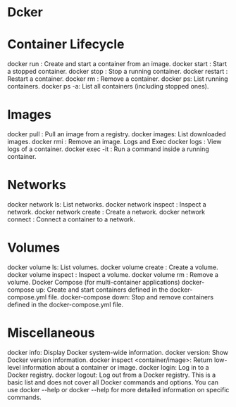 # Dcker
# Container Lifecycle
docker run <image>: Create and start a container from an image.
docker start <container>: Start a stopped container.
docker stop <container>: Stop a running container.
docker restart <container>: Restart a container.
docker rm <container>: Remove a container.
docker ps: List running containers.
docker ps -a: List all containers (including stopped ones).
# Images
docker pull <image>: Pull an image from a registry.
docker images: List downloaded images.
docker rmi <image>: Remove an image.
Logs and Exec
docker logs <container>: View logs of a container.
docker exec -it <container> <command>: Run a command inside a running container.
# Networks
docker network ls: List networks.
docker network inspect <network>: Inspect a network.
docker network create <name>: Create a network.
docker network connect <network> <container>: Connect a container to a network.
# Volumes
docker volume ls: List volumes.
docker volume create <name>: Create a volume.
docker volume inspect <volume>: Inspect a volume.
docker volume rm <volume>: Remove a volume.
Docker Compose (for multi-container applications)
docker-compose up: Create and start containers defined in the docker-compose.yml file.
docker-compose down: Stop and remove containers defined in the docker-compose.yml file.
# Miscellaneous
docker info: Display Docker system-wide information.
docker version: Show Docker version information.
docker inspect <container/image>: Return low-level information about a container or image.
docker login: Log in to a Docker registry.
docker logout: Log out from a Docker registry.
This is a basic list and does not cover all Docker commands and options. You can use docker --help or docker <command> --help for more detailed information on specific commands.

